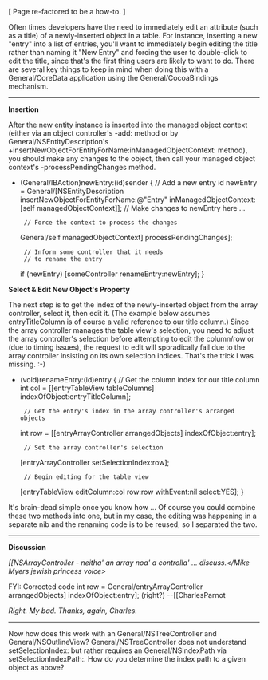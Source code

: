 

[ Page re-factored to be a how-to. ]

Often times developers have the need to immediately edit an attribute (such as a title) of a newly-inserted object in a table. For instance, inserting a new "entry" into a list of entries, you'll want to immediately begin editing the title rather than naming it "New Entry" and forcing the user to double-click to edit the title, since that's the first thing users are likely to want to do. There are several key things to keep in mind when doing this with a General/CoreData application using the General/CocoaBindings mechanism.

----

**Insertion**

After the new entity instance is inserted into the managed object context (either via an object controller's     -add: method or by     General/NSEntityDescription's     +insertNewObjectForEntityForName:inManagedObjectContext: method), you should make any changes to the object, then call your managed object context's     -processPendingChanges method.

    
- (General/IBAction)newEntry:(id)sender
{
	// Add a new entry
	id newEntry = General/[NSEntityDescription 
                                insertNewObjectForEntityForName:@"Entry" 
                                inManagedObjectContext:[self managedObjectContext]];
       // Make changes to newEntry here ...

       // Force the context to process the changes
	General/self managedObjectContext] processPendingChanges];
	
       // Inform some controller that it needs
       // to rename the entry
	if (newEntry)
		[someController renameEntry:newEntry];
}


**Select & Edit New Object's Property**

The next step is to get the index of the newly-inserted object from the array controller, select it, then edit it. (The example below assumes     entryTitleColumn is of course a valid reference to our title column.) Since the array controller manages the table view's selection, you need to adjust the array controller's selection before attempting to edit the column/row or (due to timing issues), the request to edit will sporadically fail due to the array controller insisting on its own selection indices. That's the trick I was missing. :-)

    
- (void)renameEntry:(id)entry
{
       // Get the column index for our title column
	int col = [[entryTableView tableColumns] 
                         indexOfObject:entryTitleColumn];

       // Get the entry's index in the array controller's arranged objects
	int row = [[entryArrayController arrangedObjects] indexOfObject:entry];
	
       // Set the array controller's selection
	[entryArrayController setSelectionIndex:row];

       // Begin editing for the table view
	[entryTableView editColumn:col row:row withEvent:nil select:YES];
}


It's brain-dead simple once you know how ... Of course you could combine these two methods into one, but in my case, the editing was happening in a separate nib and the renaming code is to be reused, so I separated the two.

----

**Discussion**

*<Mike Myers jewish princess voice>[[NSArrayController - neitha' an array noa' a controlla' ... discuss.</Mike Myers jewish princess voice>*

FYI: Corrected code     int row = General/entryArrayController arrangedObjects] indexOfObject:entry]; (right?) --[[CharlesParnot

*Right. My bad. Thanks, again, Charles.*

----

Now how does this work with an General/NSTreeController and General/NSOutlineView? General/NSTreeController does not understand     setSelectionIndex: but rather requires an General/NSIndexPath via     setSelectionIndexPath:. How do you determine the index path to a given object as above?